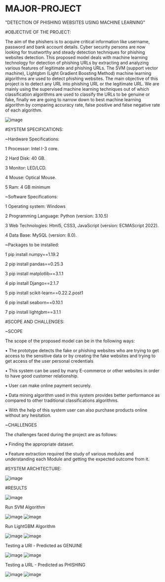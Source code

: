 # MAJOR-PROJECT
"DETECTION OF PHISHING WEBSITES USING MACHINE LEARNING"

#OBJECTIVE OF THE PROJECT:

The aim of the phishers is to acquire critical information like username, password and bank account details. Cyber security persons are now looking for trustworthy and steady detection techniques for phishing websites detection. This proposed model deals with machine learning technology for detection of phishing URLs by extracting and analyzing various features of legitimate and phishing URLs. The SVM (support vector machine), Lightgbm (Light Gradient Boosting Method) machine learning algorithms are used to detect phishing websites. The main objective of this project is to detect any URL into phishing URL or the legitimate URL. We are mainly using the supervised machine learning techniques out of which classification algorithms are used to classify the URLs to be genuine or fake, finally we are going to narrow down to best machine learning algorithm by comparing accuracy rate, false positive and false negative rate of each algorithm.

![image](https://user-images.githubusercontent.com/109719055/232328192-6d3452a7-0053-4de9-8f46-2876269b2c79.png)

#SYSTEM SPECIFICATIONS:

~Hardware Specifications:

1	Processor:   Intel I-3 core.

2	Hard Disk:   40 GB.

3	Monitor:   LED/LCD.

4	Mouse:   Optical Mouse.

5	Ram:   4 GB minimum

~Software Specifications:

1 Operating system:   Windows

2	Programming Language:   Python (version: 3.10.5)

3	Web Technologies:   Html5, CSS3, JavaScript (version: ECMAScript 2022). 

4	Data Base:   MySQL (version: 8.0).

~Packages to be installed:

1 pip install numpy==1.19.2

2	pip install pandas==0.25.3

3	pip install matplotlib==3.1.1

4	pip install Django==2.1.7

5	pip install scikit-learn==0.22.2.post1

6	pip install seaborn==0.10.1

7 pip install lightgbm==3.1.1

#SCOPE AND CHALLENGES:

~SCOPE

The scope of the proposed model can be in the following ways:

•	The prototype detects the fake or phishing websites who are trying to get access to the sensitive data or by creating the fake websites and trying to get access of the user personal credentials

•	This system can be used by many E-commerce or other websites in order to have good customer relationship. 

•	User can make online payment securely. 

•	Data mining algorithm used in this system provides better performance as compared to other traditional classifications algorithms.

•	With the help of this system user can also purchase products online without any hesitation.

~CHALLENGES

The challenges faced during the project are as follows:

• Finding the appropriate dataset.

• Feature extraction required the study of various modules and understanding each
  Module and getting the expected outcome from it.
  
#SYSTEM ARCHITECTURE:

![image](https://user-images.githubusercontent.com/109719055/232328137-82ca8ff4-1e3b-46ab-90bf-a51c4b51f857.png)

#RESULTS

![image](https://user-images.githubusercontent.com/109719055/232329015-f20b6d17-d074-477e-85fc-ac55b2d390f2.png)

Run SVM Algorithm

![image](https://user-images.githubusercontent.com/109719055/232328816-44ed86c2-50b3-4c99-bd93-e27defe1510d.png)
![image](https://user-images.githubusercontent.com/109719055/232328868-2ee9d678-eab3-447f-954d-aec437438d98.png)

Run LightGBM Algorithm

![image](https://user-images.githubusercontent.com/109719055/232328876-dc1e16a0-02a8-440f-b908-118ef9f71f28.png)
![image](https://user-images.githubusercontent.com/109719055/232329389-a2230220-73f3-41fb-863e-1fd54c43843e.png)

Testing a URl - Predicted as GENUINE

![image](https://user-images.githubusercontent.com/109719055/232328901-06281553-d40e-4092-84a9-ef8500441386.png)
![image](https://user-images.githubusercontent.com/109719055/232328911-18a1d267-6a63-4d8f-9dcf-269ea573e3f5.png)

Testing a URL - Predicted as PHISHING

![image](https://user-images.githubusercontent.com/109719055/232328922-59f23238-6652-4a86-80d2-613f03741023.png)
![image](https://user-images.githubusercontent.com/109719055/232328931-92fe0b00-aba1-4bf6-9b67-0698ee7c65a6.png)


